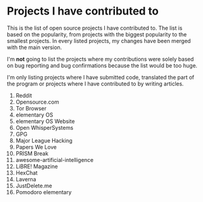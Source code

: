 # Projects I have contributed to

This is the list of open source projects I have contributed to. The list is based on the popularity, from projects with the biggest popularity to the smallest projects. In every listed projects, my changes have been merged with the main version.

I'm **not** going to list the projects where my contributions were solely based on bug reporting and bug confirmations because the list would be too huge.

I'm only listing projects where I have submitted code, translated the part of the program or projects where I have contributed to by writing articles.

1. Reddit
4. Opensource.com
2. Tor Browser
3. elementary OS
4. elementary OS Website
4. Open WhisperSystems
5. GPG
6. Major League Hacking
7. Papers We Love
8. PRISM Break
9. awesome-artificial-intelligence
9. LiBRE! Magazine
10. HexChat
11. Laverna
13. JustDelete.me
14. Pomodoro elementary
